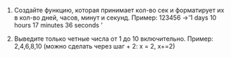 1.	Создайте функцию, которая принимает кол-во сек и форматирует их в кол-во дней, часов, минут и секунд.
Пример: 123456 ->'1 days 10 hours 17 minutes 36 seconds '

2.	Выведите только четные числа от 1 до 10 включительно.
Пример: 2,4,6,8,10 (можно сделать через шаг +  2: х = 2, х+=2)